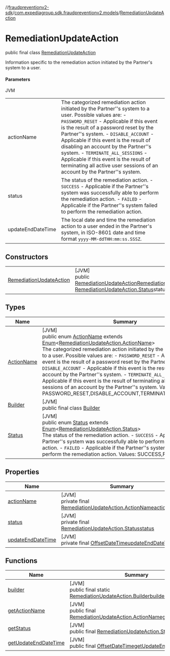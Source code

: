 //[fraudpreventionv2-sdk](../../../index.md)/[com.expediagroup.sdk.fraudpreventionv2.models](../index.md)/[RemediationUpdateAction](index.md)

# RemediationUpdateAction

public final class [RemediationUpdateAction](index.md)

Information specific to the remediation action initiated by the Partner's system to a user.

#### Parameters

JVM

| | |
|---|---|
| actionName | The categorized remediation action initiated by the Partner''s system to a user. Possible values are: - `PASSWORD_RESET` - Applicable if this event is the result of a password reset by the Partner''s system. - `DISABLE_ACCOUNT` - Applicable if this event is the result of disabling an account by the Partner''s system. - `TERMINATE_ALL_SESSIONS` - Applicable if this event is the result of terminating all active user sessions of an account by the Partner''s system. |
| status | The status of the remediation action.   - `SUCCESS` - Applicable if the Partner''s system was successfully able to perform the remediation action.   - `FAILED` - Applicable if the Partner''s system failed to perform the remediation action. |
| updateEndDateTime | The local date and time the remediation action to a user ended in the Partner's system, in ISO-8601 date and time format `yyyy-MM-ddTHH:mm:ss.SSSZ`. |

## Constructors

| | |
|---|---|
| [RemediationUpdateAction](-remediation-update-action.md) | [JVM]<br>public [RemediationUpdateAction](index.md)[RemediationUpdateAction](-remediation-update-action.md)([RemediationUpdateAction.ActionName](-action-name/index.md)actionName, [RemediationUpdateAction.Status](-status/index.md)status, [OffsetDateTime](https://docs.oracle.com/javase/8/docs/api/java/time/OffsetDateTime.html)updateEndDateTime) |

## Types

| Name | Summary |
|---|---|
| [ActionName](-action-name/index.md) | [JVM]<br>public enum [ActionName](-action-name/index.md) extends [Enum](https://docs.oracle.com/javase/8/docs/api/java/lang/Enum.html)&lt;[RemediationUpdateAction.ActionName](-action-name/index.md)&gt;<br>The categorized remediation action initiated by the Partner''s system to a user. Possible values are: - `PASSWORD_RESET` - Applicable if this event is the result of a password reset by the Partner''s system. - `DISABLE_ACCOUNT` - Applicable if this event is the result of disabling an account by the Partner''s system. - `TERMINATE_ALL_SESSIONS` - Applicable if this event is the result of terminating all active user sessions of an account by the Partner''s system. Values: PASSWORD_RESET,DISABLE_ACCOUNT,TERMINATE_ALL_SESSIONS |
| [Builder](-builder/index.md) | [JVM]<br>public final class [Builder](-builder/index.md) |
| [Status](-status/index.md) | [JVM]<br>public enum [Status](-status/index.md) extends [Enum](https://docs.oracle.com/javase/8/docs/api/java/lang/Enum.html)&lt;[RemediationUpdateAction.Status](-status/index.md)&gt;<br>The status of the remediation action.   - `SUCCESS` - Applicable if the Partner''s system was successfully able to perform the remediation action.   - `FAILED` - Applicable if the Partner''s system failed to perform the remediation action. Values: SUCCESS,FAILED |

## Properties

| Name | Summary |
|---|---|
| [actionName](index.md#-501345900%2FProperties%2F-173342751) | [JVM]<br>private final [RemediationUpdateAction.ActionName](-action-name/index.md)[actionName](index.md#-501345900%2FProperties%2F-173342751) |
| [status](index.md#1728902307%2FProperties%2F-173342751) | [JVM]<br>private final [RemediationUpdateAction.Status](-status/index.md)[status](index.md#1728902307%2FProperties%2F-173342751) |
| [updateEndDateTime](index.md#181839800%2FProperties%2F-173342751) | [JVM]<br>private final [OffsetDateTime](https://docs.oracle.com/javase/8/docs/api/java/time/OffsetDateTime.html)[updateEndDateTime](index.md#181839800%2FProperties%2F-173342751) |

## Functions

| Name | Summary |
|---|---|
| [builder](builder.md) | [JVM]<br>public final static [RemediationUpdateAction.Builder](-builder/index.md)[builder](builder.md)() |
| [getActionName](get-action-name.md) | [JVM]<br>public final [RemediationUpdateAction.ActionName](-action-name/index.md)[getActionName](get-action-name.md)() |
| [getStatus](get-status.md) | [JVM]<br>public final [RemediationUpdateAction.Status](-status/index.md)[getStatus](get-status.md)() |
| [getUpdateEndDateTime](get-update-end-date-time.md) | [JVM]<br>public final [OffsetDateTime](https://docs.oracle.com/javase/8/docs/api/java/time/OffsetDateTime.html)[getUpdateEndDateTime](get-update-end-date-time.md)() |
